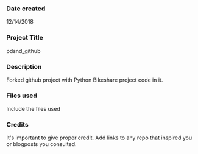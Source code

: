### Date created
12/14/2018

### Project Title
pdsnd_github

### Description
Forked github project with Python Bikeshare project code in it.

### Files used
Include the files used

### Credits
It's important to give proper credit. Add links to any repo that inspired you or blogposts you consulted.

